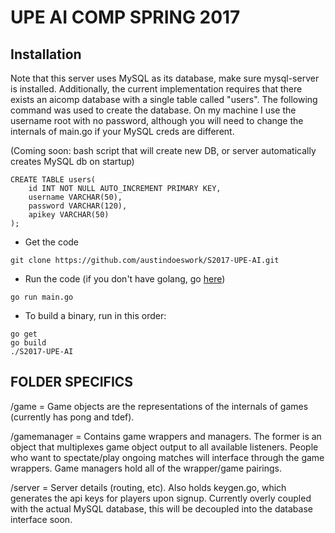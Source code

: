 # UPE AI COMP SPRING 2017

## Installation

Note that this server uses MySQL as its database, make sure mysql-server is installed.
Additionally, the current implementation requires that there exists an aicomp database with a single table called "users". The following command was used to create the database. On my machine I use the username root with no password, although you will need to change the internals of main.go if your MySQL creds are different.

(Coming soon: bash script that will create new DB, or server automatically creates MySQL db on startup)

```
CREATE TABLE users(
    id INT NOT NULL AUTO_INCREMENT PRIMARY KEY,
    username VARCHAR(50),
    password VARCHAR(120),
    apikey VARCHAR(50)
);
```

- Get the code

```
git clone https://github.com/austindoeswork/S2017-UPE-AI.git
```

- Run the code (if you don't have golang, go <a href="https://golang.org/doc/install/source">here</a>)

```
go run main.go
```

- To build a binary, run in this order:

```
go get
go build
./S2017-UPE-AI
```

## FOLDER SPECIFICS

/game = Game objects are the representations of the internals of games (currently has pong and tdef).

/gamemanager = Contains game wrappers and managers. The former is an object that multiplexes game object output to all available listeners.
People who want to spectate/play ongoing matches will interface through the game wrappers. Game managers hold all of the wrapper/game pairings.

/server = Server details (routing, etc). Also holds keygen.go, which generates the api keys for players upon signup.
Currently overly coupled with the actual MySQL database, this will be decoupled into the database interface soon.